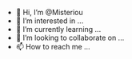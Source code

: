- 👋 Hi, I’m @Misteriou
- 👀 I’m interested in ...
- 🌱 I’m currently learning ...
- 💞️ I’m looking to collaborate on ...
- 📫 How to reach me ...

<!---
Misteriou/Misteriou is a ✨ special ✨ repository because its `README.md` (this file) appears on your GitHub profile.
You can click the Preview link to take a look at your changes.
--->
